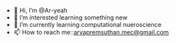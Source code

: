 - 👋 Hi, I’m @Ar-yeah
- 👀 I’m interested learning something new
- 🌱 I’m currently learning computational nueroscience
- 📫 How to reach me::aryapremsuthan.mec@gmail.com

<!---
Ar-yeah/Ar-yeah is a ✨ special ✨ repository because its `README.md` (this file) appears on your GitHub profile.
You can click the Preview link to take a look at your changes.
--->
